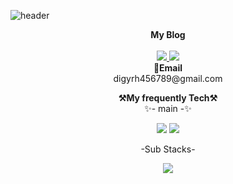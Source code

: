 ![header](https://capsule-render.vercel.app/api?type=waving&color=auto&height=300&section=header&text=KJS_Github&fontSize=90&animation=fadeIn&fontAlignY=38&descAlignY=51&descAlign=62)

<p align="center">
    <Strong>My Blog</Strong><br><br>
    <a href="https://developersodablog.tistory.com/" target="_blank"><img src="https://img.shields.io/badge/Tistory-535D6C?style=flat-square&logo=Blogger&logoColor=white"/>
    <a href="https://developersodablog.tistory.com/" target="_blank"><img src="https://img.shields.io/badge/Tistory-535D6C?style=flat-square&logo=naver&logoColor=white"/>
    </a>
    <br>
<Strong>📧Email</Strong><br>digyrh456789@gmail.com<br>
</p>
   
   
   
<p align="center">
    <Strong>⚒️My frequently Tech⚒️</Strong><br>
     ✨- main -✨
   </p>
    <p align="center" display="inline-block">
        <img src="https://img.shields.io/badge/JavaScript-FFD60A?style=for-the-badge&logo=javascript&logoColor=white">  
        <img src="https://img.shields.io/badge/React-03045E?style=for-the-badge&logo=React&logoColor=white">                                                                              
<p align="center">
     -Sub Stacks-
</p>
                     
<p align="center" display="inline-block">
        <img src="https://img.shields.io/badge/Flutter-A8DAF9?style=for-the-badge&logo=Flutter&logoColor="white">   
</p>
<!--


**B-KJS26/B-KJS26** is a ✨ _special_ ✨ repository because its `README.md` (this file) appears on your GitHub profile.

Here are some ideas to get you started:

- 🔭 I’m currently working on ...
- 🌱 I’m currently learning ...
- 👯 I’m looking to collaborate on ...
- 🤔 I’m looking for help with ...
- 💬 Ask me about ...
- 📫 How to reach me: ...
- 😄 Pronouns: ...
- ⚡ Fun fact: ...
-->
